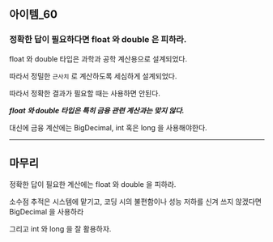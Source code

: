 ## 아이템_60

### 정확한 답이 필요하다면 float 와 double 은 피하라.

float 와 double 타입은 과학과 공학 계산용으로 설계되었다.

따라서 정밀한 `근사치` 로 계산하도록 세심하게 설계되었다.

따라서 정확한 결과가 필요할 때는 사용하면 안된다.

***float 와 double 타입은 특히 금융 관련 계산과는 맞지 않다.***

대신에 금융 계산에는 BigDecimal, int 혹은 long 을 사용해야한다.


---

## 마무리

정확한 답이 필요한 계산에는 float 와 double 을 피하라.

소수점 추적은 시스템에 맡기고, 코딩 시의 불편함이나 성능 저하를 신겨 쓰지 않겠다면 BigDecimal 을 사용하라

그리고 int 와 long 을 잘 활용하자. 
